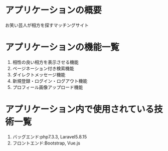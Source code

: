 <h1>アプリケーションの概要</h1>
<p>お笑い芸人が相方を探すマッチングサイト</p>

<h1>アプリケーションの機能一覧</h1>
<ol>
    <li>相性の良い相方を表示させる機能</li>
    <li>ページネーション付き検索機能</li>
    <li>ダイレクトメッセージ機能</li>
    <li>新規登録・ログイン・ログアウト機能</li>
    <li>プロフィール画像アップロード機能</li>
</ol>

<h1>アプリケーション内で使用されている技術一覧</h1>
<ol>
    <li>バッグエンド:php7.3.3, Laravel5.8.15</li>
    <li>フロントエンド:Bootstrap, Vue.js</li>
</ol>
